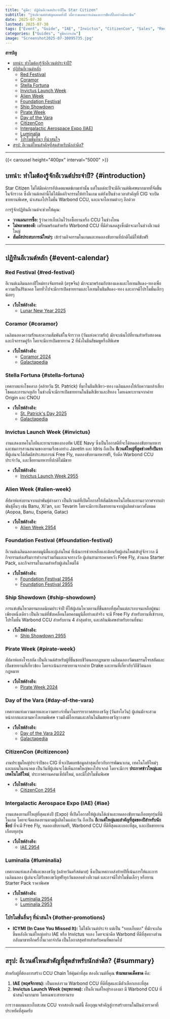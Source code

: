 ```yaml
---
title: "คู่มือ: ปฏิทินอีเวนต์ประจำปีใน Star Citizen"
subtitle: "รู้จักอีเวนต์สำคัญตลอดทั้งปี เผื่อวางแผนการเล่นและการช็อปปิ้งอย่างมืออาชีพ"
date: 2025-07-30
lastmod: 2025-07-30
tags: ["Event", "Guide", "IAE", "Invictus", "CitizenCon", "Sales", "Red Festival", "Pirate Week"]
categories: ["Guides", "คู่มือการเล่น"]
image: "Screenshot2025-07-30095735.jpg"
---
```


**สารบัญ**
- [บทนำ: ทำไมต้องรู้จักอีเวนต์ประจำปี?](#introduction)
- [ปฏิทินอีเวนต์หลัก](#event-calendar)
  - [Red Festival](#red-festival)
  - [Coramor](#coramor)
  - [Stella Fortuna](#stella-fortuna)
  - [Invictus Launch Week](#invictus)
  - [Alien Week](#alien-week)
  - [Foundation Festival](#foundation-festival)
  - [Ship Showdown](#ship-showdown)
  - [Pirate Week](#pirate-week)
  - [Day of the Vara](#day-of-the-vara)
  - [CitizenCon](#citizencon)
  - [Intergalactic Aerospace Expo (IAE)](#iae)
  - [Luminalia](#luminalia)
  - [โปรโมชั่นอื่นๆ ที่น่าสนใจ](#other-promotions)
- [สรุป: อีเวนต์ไหนสำคัญที่สุดสำหรับนักล่าดีล?](#summary)

---

{{< carousel height="400px" interval="5000" >}}

## **บทนำ: ทำไมต้องรู้จักอีเวนต์ประจำปี?** {#introduction}

Star Citizen ไม่ได้มีแค่การอัปเดตแพตช์เกมเท่านั้น แต่ในแต่ละปีจะมีอีเวนต์พิเศษมากมายที่จัดขึ้นในจักรวาล ซึ่งอีเวนต์เหล่านี้ไม่ได้มีแค่กิจกรรมให้ทำในเกม แต่ยังเป็นช่วงเวลาสำคัญที่ CIG จะเปิดขายยานพิเศษ, นำเสนอโปรโมชั่น Warbond CCU, และแจกไอเทมต่างๆ อีกด้วย

การรู้จักปฏิทินอีเวนต์จะช่วยให้คุณ:
- **วางแผนการซื้อ:** รู้ว่าควรเก็บเงินไว้รอซื้อยานหรือ CCU ในช่วงไหน
- **ไม่พลาดของดี:** เตรียมพร้อมสำหรับ Warbond CCU ที่มีส่วนลดสูงซึ่งมักจะมาในช่วงอีเวนต์ใหญ่
- **สัมผัสประสบการณ์ใหม่ๆ:** เข้าร่วมกิจกรรมในเกมและทดลองขับยานที่ปกติไม่มีให้ขับฟรี

---

## **ปฏิทินอีเวนต์หลัก** {#event-calendar}

### **Red Festival** {#red-festival}
อีเวนต์เฉลิมฉลองปีใหม่ทางจันทรคติ (ตรุษจีน) มักจะมาพร้อมกับซองแดงและไอเทมสีแดง-ทองเพื่อความเป็นสิริมงคล โดยทั่วไปจะมีการเปิดขายยานและไอเทมในธีมสีแดง-ทอง และอาจมีโปรโมชั่นเล็กๆ น้อยๆ
- **เว็บไซต์อ้างอิง:**
  - [Lunar New Year 2025](https://robertsspaceindustries.com/comm-link/transmission/20373-Lunar-New-Year-2025)

### **Coramor** {#coramor}
เฉลิมฉลองความรักและความสัมพันธ์ในจักรวาล (วันแห่งความรัก) มักจะเน้นไปที่ยานสำหรับสองคนและกิจกรรมคู่รัก โดยจะมีการเปิดขายยาน 2 ที่นั่งในธีมสีชมพูหรือสีพิเศษ
- **เว็บไซต์อ้างอิง:** 
  - [Coramor 2024](https://robertsspaceindustries.com/comm-link/transmission/19743-Valentines-Day-2024)
  - [Galactapedia](https://robertsspaceindustries.com/galactapedia/article/RWozkYYxla-coramor)

### **Stella Fortuna** {#stella-fortuna}
เทศกาลแห่งโชคลาภ (คล้ายวัน St. Patrick) ที่มาในธีมสีเขียว-ทอง เฉลิมฉลองให้กับความกล้าเสี่ยงโชคและการผจญภัย ในช่วงนี้จะมีการเปิดขายยานในธีมสีเขียวและสีทอง โดยเฉพาะยานจากค่าย Origin และ CNOU
- **เว็บไซต์อ้างอิง:**
  - [St. Patrick's Day 2025](https://robertsspaceindustries.com/en/comm-link/transmission/20427-St-Patricks-Day-2025)
  - [Galactapedia](https://robertsspaceindustries.com/galactapedia/article/0qn8vv3Aw1-stella-fortuna)

### **Invictus Launch Week** {#invictus}
งานแสดงเทคโนโลยีและยานรบของกองทัพ UEE Navy ซึ่งเป็นโอกาสดีที่จะได้ทดลองขับยานทหารและชมการสวนสนามของยานเรือธงอย่าง Javelin และ Idris ถือเป็น **อีเวนต์ใหญ่ที่สุดช่วงครึ่งปีแรก** ที่ผู้เล่นจะได้สัมผัสประสบการณ์ Free Fly, ทดลองขับยานทหารฟรี, รับดีล Warbond CCU ประจำวัน, และซื้อยานทหารที่ปกติไม่มีขาย
- **เว็บไซต์อ้างอิง:**
  - [Invictus Launch Week 2955](https://robertsspaceindustries.com/comm-link/transmission/20489-Invictus-Launch-Week-2955-Countdown)

### **Alien Week** {#alien-week}
สัปดาห์แห่งยานจากเผ่าพันธุ์ต่างดาว เป็นอีเวนต์ที่เปิดโอกาสให้สัมผัสเทคโนโลยีและยานอวกาศจากเผ่าพันธุ์อื่นๆ เช่น Banu, Xi'an, และ Tevarin โดยจะมีการเปิดขายยานจากผู้ผลิตต่างดาวทั้งหมด (Aopoa, Banu, Esperia, Gatac)
- **เว็บไซต์อ้างอิง:**
  - [Alien Week 2954](https://robertsspaceindustries.com/en/comm-link/transmission/19937-Alien-Week-2024)

### **Foundation Festival** {#foundation-festival}
อีเวนต์เฉลิมฉลองคอมมูนิตี้และผู้เล่นใหม่ ที่เน้นการช่วยเหลือและต้อนรับผู้เล่นใหม่เข้าสู่จักรวาล มีกิจกรรมส่งเสริมการทำงานร่วมกันและแจกรางวัล ผู้เล่นสามารถคาดหวัง Free Fly, ส่วนลด Starter Pack, และกิจกรรมในเกมสำหรับผู้เล่นใหม่ได้
- **เว็บไซต์อ้างอิง:**
  - [Foundation Festival 2954](https://robertsspaceindustries.com/en/comm-link/transmission/20015-Foundation-Festival-2024)
  - [Foundation Festival 2955](https://robertsspaceindustries.com/en/comm-link/transmission/20622-Foundation-Festival-2025)

### **Ship Showdown** {#ship-showdown}
การแข่งขันโหวตยานยอดนิยมประจำปี ที่ให้ผู้เล่นโหวตยานที่ชื่นชอบที่สุดในแต่ละรอบจนเหลือผู้ชนะเพียงหนึ่งเดียว เป็นอีเวนต์ที่ขับเคลื่อนโดยคอมมูนิตี้อย่างแท้จริง จะมี Free Fly สำหรับยานที่เข้ารอบ, โปรโมชั่น Warbond CCU สำหรับยาน 4 ลำสุดท้าย, และสกินพิเศษสำหรับยานที่ชนะ
- **เว็บไซต์อ้างอิง:**
  - [Ship Showdown 2955](https://robertsspaceindustries.com/en/ship-showdown2025/community-call)

### **Pirate Week** {#pirate-week}
สัปดาห์แห่งโจรสลัด เป็นอีเวนต์สำหรับผู้ที่ชื่นชอบชีวิตนอกกฎหมาย เฉลิมฉลองวัฒนธรรมโจรสลัดและเปิดขายยานที่เกี่ยวข้อง โดยจะเน้นการขายยานจากค่าย Drake และยานที่เกี่ยวกับวิถีชีวิตนอกกฎหมาย
- **เว็บไซต์อ้างอิง:**
  - [Pirate Week 2024](https://robertsspaceindustries.com/en/comm-link/transmission/20075-Pirate-Week-2024)

### **Day of the Vara** {#day-of-the-vara}
เทศกาลแห่งความตายและความทรงจำที่มาในบรรยากาศสยองขวัญ (วันฮาโลวีน) ผู้เล่นมักจะสวมหน้ากากและตามหาไอเทมพิเศษ รวมถึงมีไอเทมและสกินในธีมสยองขวัญวางขาย
- **เว็บไซต์อ้างอิง:**
  - [Day of the Vara 2022](https://robertsspaceindustries.com/comm-link/transmission/18870-Halloween-2022)
  - [Galactapedia](https://robertsspaceindustries.com/galactapedia/article/RkGQqpJwGp-day-of-the-vara)

### **CitizenCon** {#citizencon}
งานประชุมใหญ่ประจำปีของ CIG ที่จะเปิดเผยข้อมูลล่าสุดเกี่ยวกับการพัฒนาเกม, เทคโนโลยีใหม่ๆ และแผนในอนาคต เป็นวันที่ผู้เล่นจะได้เห็นภาพใหญ่ของโปรเจกต์ โดยจะมีการ **ประกาศข่าวใหญ่และเทคโนโลยีใหม่**, ประกาศยานคอนเซ็ปต์ใหม่, และมีโปรโมชั่นพิเศษ
- **เว็บไซต์อ้างอิง:**
  - [CitizenCon 2954](https://robertsspaceindustries.com/en/citizencon)

### **Intergalactic Aerospace Expo (IAE)** {#iae}
งานแสดงยานที่ใหญ่ที่สุดแห่งปี (Expo) ที่เปิดโอกาสให้ผู้เล่นได้เช่าและทดลองขับยานเกือบทุกรุ่นที่มีในเกม โดยจะจัดแสดงยานตามผู้ผลิตในแต่ละวัน ถือเป็น **อีเวนต์ใหญ่และสำคัญที่สุดของปีสำหรับนักช็อป** ที่จะมี Free Fly, ทดลองขับยานฟรี, Warbond CCU ที่ดีที่สุดและเยอะที่สุด, และเปิดขายยานเกือบทุกรุ่น
- **เว็บไซต์อ้างอิง:**
  - [IAE 2954](https://robertsspaceindustries.com/en/iae2954#/schedule/welcome)

### **Luminalia** {#luminalia}
เทศกาลแห่งแสงไฟและของขวัญ (คล้ายวันคริสต์มาส) ซึ่งเป็นเทศกาลส่งท้ายปีที่เน้นการให้และการเฉลิมฉลอง ผู้เล่นจะได้รับของขวัญฟรีทุกวันตลอดช่วงอีเวนต์ และอาจมีโปรโมชั่นเล็กๆ หรือยาน Starter Pack ราคาพิเศษ
- **เว็บไซต์อ้างอิง:**
  - [Luminalia 2954](https://robertsspaceindustries.com/comm-link/transmission/20280-Luminalia-2954)
  - [Luminalia 2953](https://robertsspaceindustries.com/comm-link/transmission/19605-Luminalia-2953)

### **โปรโมชั่นอื่นๆ ที่น่าสนใจ** {#other-promotions}
- **ICYMI (In Case You Missed It):** ไม่ใช่อีเวนต์ประจำ แต่เป็น "รอบเก็บตก" ที่มักจะเกิดขึ้นหลังอีเวนต์ใหญ่อย่าง IAE หรือ Invictus จบลง โดยจะนำดีล Warbond ที่ดีที่สุดบางส่วนกลับมาขายอีกครั้งในเวลาจำกัด เป็นโอกาสสุดท้ายสำหรับคนที่พลาดไป

---

## **สรุป: อีเวนต์ไหนสำคัญที่สุดสำหรับนักล่าดีล?** {#summary}

สำหรับผู้ที่ต้องการสร้าง CCU Chain ให้คุ้มค่าที่สุด สองอีเวนต์ที่คุณ **ห้ามพลาดเด็ดขาด** คือ:
1.  **IAE (พฤศจิกายน):** เป็นแหล่งรวม Warbond CCU ที่ดีที่สุดและมีตัวเลือกเยอะที่สุด
2.  **Invictus Launch Week (พฤษภาคม):** เป็นอีเวนต์ใหญ่รองลงมา มี Warbond CCU ที่น่าสนใจมากมาย โดยเฉพาะสายยานรบ

การวางแผนและเก็บสะสม CCU จากสองอีเวนต์นี้ คือกุญแจสำคัญสู่การสร้างยานในฝันด้วยราคาที่ประหยัดที่สุดครับ
